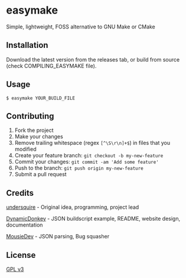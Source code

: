 # easymake

Simple, lightweight, FOSS alternative to GNU Make or CMake

## Installation

Download the latest version from the releases tab, or build from source (check COMPILING_EASYMAKE file).

## Usage

`$ easymake YOUR_BUILD_FILE`

## Contributing

1. Fork the project
2. Make your changes
3. Remove trailing whitespace (regex `[^\S\r\n]+$`) in files that you modified
2. Create your feature branch: `git checkout -b my-new-feature`
3. Commit your changes: `git commit -am 'Add some feature'`
4. Push to the branch: `git push origin my-new-feature`
5. Submit a pull request

## Credits

[undersquire](https://gitea.com/undersquire) - Original idea, programming, project lead

[DynamicDonkey](https://gitea.com/DynamicDonkey) - JSON buildscript example, README, website design, documentation

[MousieDev](https://gitea.com/MousieDev) - JSON parsing, Bug squasher

## License

[GPL v3](https://gitea.com/undersquire/easymake/raw/branch/main/LICENSE)
